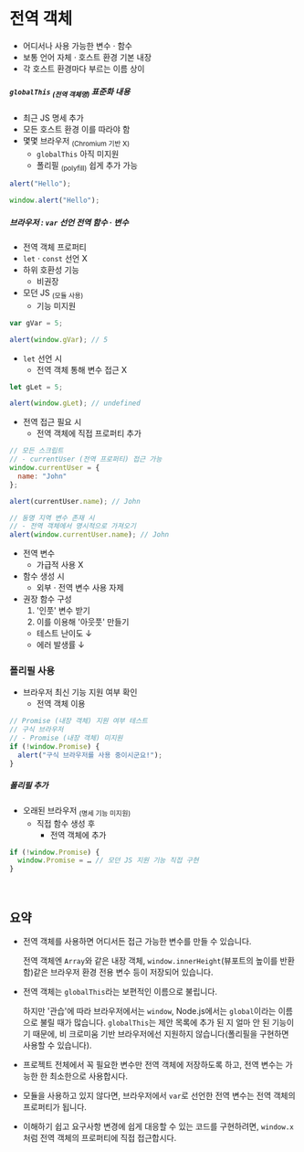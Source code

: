전역 객체
========

- 어디서나 사용 가능한 변수 · 함수
- 보통 언어 자체 · 호스트 환경 기본 내장
- 각 호스트 환경마다 부르는 이름 상이

##### `globalThis` <sub>(전역 객체명)</sub> 표준화 내용
- 최근 JS 명세 추가
- 모든 호스트 환경 이를 따라야 함
- 몇몇 브라우저 <sub>(Chromium 기반 X)</sub>
  - `globalThis` 아직 미지원
  - 폴리필 <sub>(polyfill)</sub> 쉽게 추가 가능
```javascript
alert("Hello");

window.alert("Hello");
```

##### 브라우저 : `var` 선언 전역 함수 · 변수
- 전역 객체 프로퍼티
- `let` · `const` 선언 X
- 하위 호환성 기능
  - 비권장
- 모던 JS <sub>(모듈 사용)</sub>
  - 기능 미지원
```javascript
var gVar = 5;

alert(window.gVar); // 5
```
- `let` 선언 시
  - 전역 객체 통해 변수 접근 X
```javascript
let gLet = 5;

alert(window.gLet); // undefined
```
- 전역 접근 필요 시
  - 전역 객체에 직접 프로퍼티 추가
```javascript
// 모든 스크립트
// - currentUser (전역 프로퍼티) 접근 가능
window.currentUser = {
  name: "John"
};

alert(currentUser.name); // John

// 동명 지역 변수 존재 시
// - 전역 객체에서 명시적으로 가져오기
alert(window.currentUser.name); // John
```
- 전역 변수
  - 가급적 사용 X
- 함수 생성 시
  - 외부 · 전역 변수 사용 자제
- 권장 함수 구성
  1. '인풋' 변수 받기
  2.  이를 이용해 '아웃풋' 만들기
  - 테스트 난이도 ↓
  - 에러 발생률 ↓

### 폴리필 사용
- 브라우저 최신 기능 지원 여부 확인
  - 전역 객체 이용
```javascript
// Promise (내장 객체) 지원 여부 테스트
// 구식 브라우저
// - Promise (내장 객체) 미지원
if (!window.Promise) {
  alert("구식 브라우저를 사용 중이시군요!");
}
```

##### 폴리필 추가
- 오래된 브라우저 <sub>(명세 기능 미지원)</sub>
  - 직접 함수 생성 후
    - 전역 객체에 추가
```javascript
if (!window.Promise) {
  window.Promise = … // 모던 JS 지원 기능 직접 구현
}
```

<br />

## 요약
- 전역 객체를 사용하면 어디서든 접근 가능한 변수를 만들 수 있습니다.

  전역 객체엔 `Array`와 같은 내장 객체, `window.innerHeight`(뷰포트의 높이를 반환함)같은 브라우저 환경 전용 변수 등이 저장되어 있습니다.

- 전역 객체는 `globalThis`라는 보편적인 이름으로 불립니다.

  하지만 '관습'에 따라 브라우저에서는 `window`, Node.js에서는 `global`이라는 이름으로 불릴 때가 많습니다. `globalThis`는 제안 목록에 추가 된 지 얼마 안 된 기능이기 때문에, 비 크로미움 기반 브라우저에선 지원하지 않습니다(폴리필을 구현하면 사용할 수 있습니다).

- 프로젝트 전체에서 꼭 필요한 변수만 전역 객체에 저장하도록 하고, 전역 변수는 가능한 한 최소한으로 사용합시다.

- 모듈을 사용하고 있지 않다면, 브라우저에서 `var`로 선언한 전역 변수는 전역 객체의 프로퍼티가 됩니다.

- 이해하기 쉽고 요구사항 변경에 쉽게 대응할 수 있는 코드를 구현하려면, `window.x`처럼 전역 객체의 프로퍼티에 직접 접근합시다.
